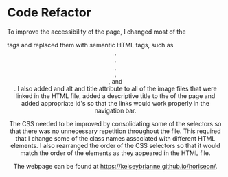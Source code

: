 # Code Refactor

To improve the accessibility of the page, I changed most of the <div> tags and replaced them with semantic HTML tags, such as <header>, <nav>, <section>, <main>, <aside>, and <footer>. I also added and alt and title attribute to all of the image files that were linked in the HTML file, added a descriptive title to the <head> of the page and added appropriate id's so that the links would work properly in the navigation bar.

The CSS needed to be improved by consolidating some of the selectors so that there was no unnecessary repetition throughout the file. This required that I change some of the class names associated with different HTML elements. I also rearranged the order of the CSS selectors so that it would match the order of the elements as they appeared in the HTML file.



The webpage can be found at https://kelseybrianne.github.io/horiseon/. 